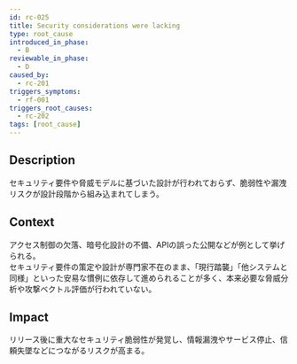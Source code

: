 ```yaml
---
id: rc-025
title: Security considerations were lacking
type: root_cause
introduced_in_phase:
  - B
reviewable_in_phase:
  - D
caused_by:
  - rc-201
triggers_symptoms:
  - rf-001
triggers_root_causes:
  - rc-202
tags: [root_cause]
---
```


## Description
セキュリティ要件や脅威モデルに基づいた設計が行われておらず、脆弱性や漏洩リスクが設計段階から組み込まれてしまう。

## Context
アクセス制御の欠落、暗号化設計の不備、APIの誤った公開などが例として挙げられる。  
セキュリティ要件の策定や設計が専門家不在のまま、「現行踏襲」「他システムと同様」といった安易な慣例に依存して進められることが多く、本来必要な脅威分析や攻撃ベクトル評価が行われていない。

## Impact
リリース後に重大なセキュリティ脆弱性が発覚し、情報漏洩やサービス停止、信頼失墜などにつながるリスクが高まる。